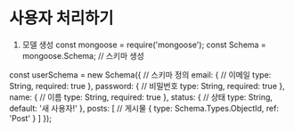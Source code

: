 # 사용자 처리하기 
1. 모델 생성 
const mongoose = require('mongoose');
const Schema = mongoose.Schema;   // 스키마 생성

const userSchema = new Schema({   // 스키마 정의
  email: {  // 이메일
    type: String,
    required: true
  },
  password: { // 비밀번호
    type: String,
    required: true
  },
  name: { // 이름
    type: String,
    required: true
  },
  status: { // 상태
    type: String,
    default: '새 사용자!'
  },
  posts: [ // 게시물
    {
      type: Schema.Types.ObjectId,
      ref: 'Post'
    }
  ]
});